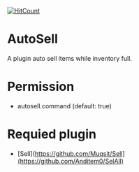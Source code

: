 [![HitCount](http://hits.dwyl.io/LamPocketVN/AutoSell.svg)](http://hits.dwyl.io/LamPocketVN/AutoSell)
# AutoSell
A plugin auto sell items while inventory full.
# Permission
 * autosell.command (default: true)
# Requied plugin
 * [Sell](https://github.com/Muqsit/Sell](https://github.com/Anditem0/SelAll)
